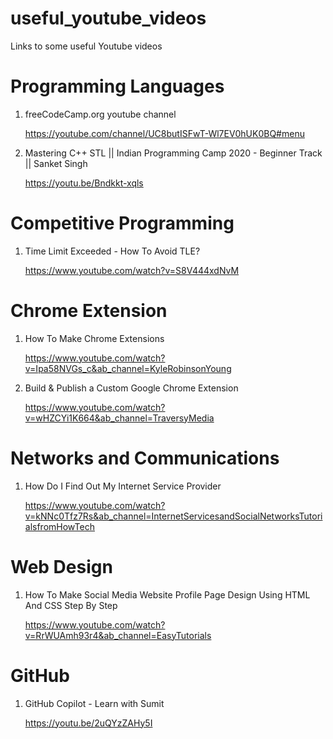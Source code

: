 # useful_youtube_videos
Links to some useful Youtube videos

# Programming Languages 
1. freeCodeCamp.org youtube channel

   https://youtube.com/channel/UC8butISFwT-Wl7EV0hUK0BQ#menu

2. Mastering C++ STL || Indian Programming Camp 2020 - Beginner Track || Sanket Singh

   https://youtu.be/Bndkkt-xqls
   
# Competitive Programming
1. Time Limit Exceeded - How To Avoid TLE? 

   https://www.youtube.com/watch?v=S8V444xdNvM
    
# Chrome Extension
1. How To Make Chrome Extensions

   https://www.youtube.com/watch?v=Ipa58NVGs_c&ab_channel=KyleRobinsonYoung
  
2. Build & Publish a Custom Google Chrome Extension

   https://www.youtube.com/watch?v=wHZCYi1K664&ab_channel=TraversyMedia
    
# Networks and Communications
1. How Do I Find Out My Internet Service Provider

    https://www.youtube.com/watch?v=kNNc0Tfz7Rs&ab_channel=InternetServicesandSocialNetworksTutorialsfromHowTech
    
# Web Design 
1. How To Make Social Media Website Profile Page Design Using HTML And CSS Step By Step

   https://www.youtube.com/watch?v=RrWUAmh93r4&ab_channel=EasyTutorials   

# GitHub
1. GitHub Copilot - Learn with Sumit
  
   https://youtu.be/2uQYzZAHy5I
